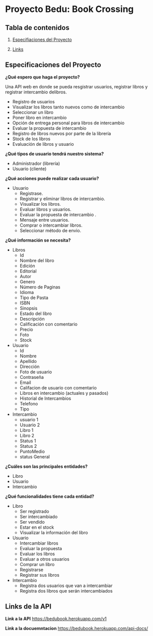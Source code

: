 # Proyecto Bedu: Book Crossing

## Tabla de contenidos
1. [Especifiaciones del Proyecto](#about)

3. [Links](#links)

## Especificaciones del Proyecto <a name="#about"></a>

**¿Qué espero que haga el proyecto?**

Una API web en donde se pueda resgistrar usuarios, registrar libros y registrar intercambio delibros.  
- Registro de usuarios  
- Visualizar los libros tanto nuevos como de intercambio  
- Seleccionar un libro  
- Poner libro en intercambio  
- Opción de entrega personal para libros de intercambio  
- Evaluar la propuesta de intercambio  
- Registro de libros nuevos por parte de la librería  
- Stock de los libros  
- Evaluación de libros y usuario  

**¿Qué tipos de usuario tendrá nuestro sistema?**
- Administrador (librería)  
- Usuario (cliente)  

**¿Qué acciones puede realizar cada usuario?**

- Usuario
    - Registrase.  
    - Registrar y eliminar libros de intercambio.  
    - Visualizar los libros.  
    - Evaluar libros y usuarios.  
    - Evaluar la propuesta de intercambio . 
    - Mensaje entre usuarios.
    - Comprar o intercambiar libros.  
    - Seleccionar método de envio.  

**¿Qué información se necesita?**

- Libros  
    - Id 
    - Nombre del libro  
    - Edición  
    - Editorial  
    - Autor  
    - Genero  
    - Número de Paginas  
    - Idioma  
    - Tipo de Pasta  
    - ISBN  
    - Sinopsis  
    - Estado del libro  
    - Descripción  
    - Calificación con comentario  
    - Precio  
    - Foto  
    - Stock  
- Usuario  
    - Id  
    - Nombre  
    - Apellido  
    - Dirección  
    - Foto de usuario  
    - Contraseña  
    - Email  
    - Califacion de usuario con comentario
    - Libros en intercambio (actuales y pasados)  
    - Historial de Intercambios  
    - Telefono  
    - Tipo
- Intercambio
    - usuario 1
    - Usuario 2
    - Libro 1
    - Libro 2
    - Status 1
    - Status 2
    - PuntoMedio
    - status General

**¿Cuáles son las principales entidades?** 
- Libro  
- Usuario 
- Intercambio

**¿Qué funcionalidades tiene cada entidad?**
- Libro  
    - Ser registrado  
    - Ser intercambiado  
    - Ser vendido  
    - Estar en el stock  
    - Visualizar la información del libro  
- Usuario  
    - Intercambiar libros  
    - Evaluar la propuesta  
    - Evaluar los libros  
    - Evaluar a otros usuarios  
    - Comprar un libro  
    - Registrarse  
    - Registrar sus libros  
- Intercambio
    - Registra dos usuarios que van a intercambiar
    - Registra dos libros que serán intercambiados

## Links de la API <a name="links"></a>

**Link a la API**
    https://bedubook.herokuapp.com/v1 

**Link a la docuemntacion**
    https://bedubook.herokuapp.com/api-docs/


